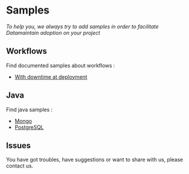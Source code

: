 # Samples

_To help you, we always try to add samples in order to facilitate Datamaintain adoption on your project_

## Workflows

Find documented samples about workflows :
- [With downtime at deployment](./workflows/case-downtime)

## Java

Find java samples :
- [Mongo](./java-mongo)
- [PostgreSQL](./java-postgresql)

## Issues

You have got troubles, have suggestions or want to share with us, please contact us.